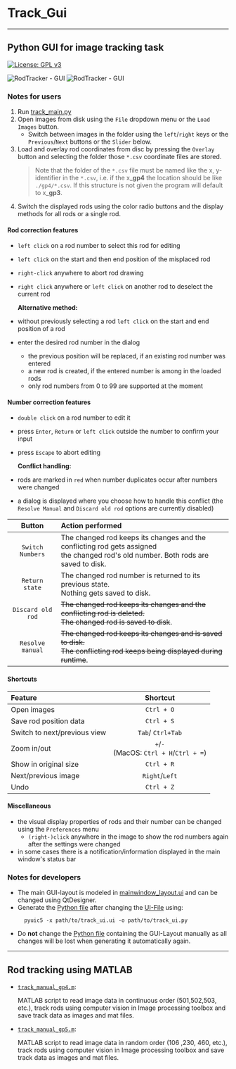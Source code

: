 # Track_Gui

---
## Python GUI for image tracking task
[![License: GPL v3](https://img.shields.io/badge/License-GPLv3-blue.svg)](https://www.gnu.org/licenses/gpl-3.0)

![RodTracker - GUI](https://user-images.githubusercontent.com/34780470/136808942-21f516b1-13aa-4fbb-9c6b-fbe885c853b6.png "RodTracker - GUI")
![RodTracker - GUI](https://user-images.githubusercontent.com/34780470/141676583-2f294dec-a505-4b7e-a8b5-484af964ea09.png "RodTracker - GUI")
### Notes for users
1. Run [track_main.py](./Python/track_main.py)
2. Open images from disk using the `File` dropdown menu or the `Load 
   Images` button.
   - Switch between images in the folder using the `left`/`right` keys or the 
    `Previous`/`Next` buttons or the `Slider` below.
3. Load and overlay rod coordinates from disc by pressing the `Overlay` button 
   and selecting the folder those `*.csv` coordinate files are stored.
   > Note that the folder of the `*.csv` file must be named like the x,
   > y-identifier in the `*.csv`, i.e. if the x_**gp4** the location should 
   > be like `./gp4/*.csv`. If this structure is not given the program will 
   > default to x_**gp3**.
4. Switch the displayed rods using the color radio buttons and the display 
   methods for all rods or a single rod. 
 
#### Rod correction features
- `left click` on a rod number to select this rod for editing
- `left click` on the start and then end position of the misplaced rod 
- `right-click` anywhere to abort rod drawing
- `right click` anywhere or `left click` on another rod to deselect the 
  current rod
  
    **Alternative method:**
- without previously selecting a rod `left click` on the start and end 
  position of a rod
- enter the desired rod number in the dialog
    - the previous position will be replaced, if an existing rod number 
          was entered
    - a new rod is created, if the entered number is among in the loaded rods
    - only rod numbers from 0 to 99 are supported at the moment
  
  
#### Number correction features
- `double click` on a rod number to edit it
- press `Enter`, `Return` or `left click` outside the number to confirm 
  your input
- press `Escape` to abort editing 
  
    **Conflict handling:**
- rods are marked in `red` when number duplicates occur after numbers were 
  changed   
- a dialog is displayed where you choose how to handle this conflict (the 
  `Resolve Manual` and `Discard old rod` options are currently disabled)

|Button | Action performed|
|:---: | :--- |
| `Switch Numbers` | The changed rod keeps its changes and the conflicting  rod gets assigned <br />the changed rod's old number. Both rods are saved to disk. |
| `Return state` | The changed rod number is returned to its previous state. <br />Nothing gets saved to disk. |
| `Discard old rod` | ~~The changed rod keeps its changes and the conflicting rod is deleted. <br /> The changed rod is saved to disk~~.|
| `Resolve manual` | ~~The changed rod keeps its changes and is saved to disk. <br /> The conflicting rod keeps being displayed during runtime~~.|

#### Shortcuts
| Feature | Shortcut |
| :---- | :---:|
| Open images | `Ctrl + O`|
| Save rod position data| `Ctrl + S` |
| Switch to next/previous view | `Tab`/ `Ctrl+Tab` |
| Zoom in/out | `+`/`-` <br /> (MacOS: `Ctrl + H`/`Ctrl + =`) |
| Show in original size | `Ctrl + R` |
| Next/previous image | `Right`/`Left` |
| Undo | `Ctrl + Z`|

#### Miscellaneous
- the visual display properties of rods and their number can be changed 
  using the `Preferences` menu
  - `(right-)click` anywhere in the image to show the rod numbers again 
    after the settings were changed
- in some cases there is a notification/information displayed in the main 
  window's status bar

### Notes for developers
- The main GUI-layout is modeled in 
  [mainwindow_layout.ui](Python/ui/mainwindow_layout.ui) and can be changed 
  using QtDesigner. 
- Generate the [Python file](Python/ui/mainwindow_layout.py) after changing the
  [UI-File](Python/ui/mainwindow_layout.ui) using:
  ```shell
    pyuic5 -x path/to/track_ui.ui -o path/to/track_ui.py
    ```
- Do **not** change the [Python file](Python/ui/mainwindow_layout.py) 
  containing the GUI-Layout manually as all changes will be lost when 
  generating it automatically again.
  
---

## Rod tracking using MATLAB
- [`track_manual_gp4.m`](./Matlab/track_manual_gp4.m):
  
  MATLAB script to read image data in continuous order (501,502,503, etc.), 
  track rods using computer vision in Image processing toolbox and save track 
  data as images and mat files.

- [`track_manual_gp5.m`](./Matlab/track_manual_gp5.m): 
  
  MATLAB script to read image data in random order (106 ,230, 460, etc.), 
  track rods using computer vision in Image processing toolbox and save track 
  data as images and mat files.


